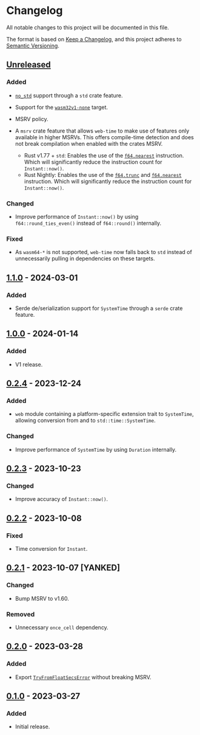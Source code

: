 # Changelog

All notable changes to this project will be documented in this file.

The format is based on [Keep a Changelog](https://keepachangelog.com/en/1.0.0/), and this project
adheres to [Semantic Versioning](https://semver.org/spec/v2.0.0.html).

## [Unreleased]

### Added

- [`no_std`] support through a `std` crate feature.
- Support for the [`wasm32v1-none`] target.
- MSRV policy.
- A `msrv` crate feature that allows `web-time` to make use of features only available in higher
  MSRVs. This offers compile-time detection and does not break compilation when enabled with the
  crates MSRV.

  - Rust v1.77 + `std`: Enables the use of the [`f64.nearest`] instruction. Which will significantly
    reduce the instruction count for `Instant::now()`.
  - Rust Nightly: Enables the use of the [`f64.trunc`] and [`f64.nearest`] instruction. Which will
    significantly reduce the instruction count for `Instant::now()`.

### Changed

- Improve performance of `Instant::now()` by using `f64::round_ties_even()` instead of
  `f64::round()` internally.

### Fixed

- As `wasm64-*` is not supported, `web-time` now falls back to `std` instead of unnecessarily
  pulling in dependencies on these targets.

[`no_std`]: https://doc.rust-lang.org/1.82.0/reference/names/preludes.html#the-no_std-attribute
[`wasm32v1-none`]: https://doc.rust-lang.org/nightly/rustc/platform-support/wasm32v1-none.html
[`f64.nearest`]:
	https://webassembly.github.io/spec/core/syntax/instructions.html#syntax-instr-numeric
[`f64.trunc`]: https://webassembly.github.io/spec/core/syntax/instructions.html#syntax-instr-numeric

## [1.1.0] - 2024-03-01

### Added

- Serde de/serialization support for `SystemTime` through a `serde` crate feature.

## [1.0.0] - 2024-01-14

### Added

- V1 release.

## [0.2.4] - 2023-12-24

### Added

- `web` module containing a platform-specific extension trait to `SystemTime`, allowing conversion
  from and to `std::time::SystemTime`.

### Changed

- Improve performance of `SystemTime` by using `Duration` internally.

## [0.2.3] - 2023-10-23

### Changed

- Improve accuracy of `Instant::now()`.

## [0.2.2] - 2023-10-08

### Fixed

- Time conversion for `Instant`.

## [0.2.1] - 2023-10-07 [YANKED]

### Changed

- Bump MSRV to v1.60.

### Removed

- Unnecessary `once_cell` dependency.

## [0.2.0] - 2023-03-28

### Added

- Export [`TryFromFloatSecsError`] without breaking MSRV.

[`TryFromFloatSecsError`]: https://doc.rust-lang.org/std/time/struct.TryFromFloatSecsError.html

## [0.1.0] - 2023-03-27

### Added

- Initial release.

[Unreleased]: https://github.com/daxpedda/web-time/compare/v1.1.0...HEAD
[1.1.0]: https://github.com/daxpedda/web-time/compare/v1.0.0...v1.1.0
[1.0.0]: https://github.com/daxpedda/web-time/compare/v0.2.4...v1.0.0
[0.2.4]: https://github.com/daxpedda/web-time/compare/v0.2.3...v0.2.4
[0.2.3]: https://github.com/daxpedda/web-time/compare/v0.2.2...v0.2.3
[0.2.2]: https://github.com/daxpedda/web-time/compare/v0.2.1...v0.2.2
[0.2.1]: https://github.com/daxpedda/web-time/compare/v0.2.0...v0.2.1
[0.2.0]: https://github.com/daxpedda/web-time/compare/v0.1.0...v0.2.0
[0.1.0]: https://github.com/daxpedda/web-time/releases/tag/v0.1.0
